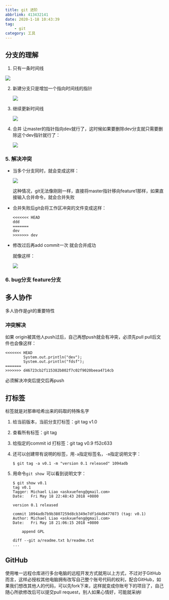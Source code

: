 ```yaml
---
title: git 进阶
abbrlink: 413432141
date: 2020-1-18 10:43:39
tag: 
    - git
category: 工具
---
```



## 分支的理解

1. 只有一条时间线

![]( https://static.liaoxuefeng.com/files/attachments/919022325462368/0 )

2. 新建分支只是增加一个指向时间线的指针

   ![](https://www.liaoxuefeng.com/files/attachments/919022363210080/l)

3. 继续更新时间线

   ![](https://www.liaoxuefeng.com/files/attachments/919022387118368/l)

4. 合并 让master的指针指向dev就行了，这时候如果要删除dev分支就只需要删除这个dev指针就行了：

   ![](https://www.liaoxuefeng.com/files/attachments/919022412005504/0)

### 5. 解决冲突

- 当多个分支同时，就会变成这样：

  ![](https://www.liaoxuefeng.com/files/attachments/919023000423040/0)

  这种情况，git无法像刚刚一样，直接将master指针移向feature1那样，如果直接输入合并命令，就会合并失败

- 合并失败后git会将工作区冲突的文件变成这样：

  ```
  <<<<<<< HEAD
  ddd
  =======
  dev
  >>>>>>> dev
  ```

- 修改过后再add commit一次 就会合并成功

  就像这样：

  ![](https://www.liaoxuefeng.com/files/attachments/919023031831104/0)

### 6. bug分支 feature分支

## 多人协作

多人协作是git的重要特性

### 冲突解决

如果 origin被其他人push过后，自己再想push就会有冲突，必须先pull pull后文件也会像这样：

```
<<<<<<< HEAD
		System.out.println("dev");
		System.out.println("fdsf");
=======
>>>>>>> d46723cb2f115382b802f7c02f9020beea4714cb
```

必须解决冲突后提交后再push

## 打标签 

标签就是对那串哈希出来的码取的特殊名字

1. 给当前版本，当前分支打标签：git tag v1.0

2. 查看所有标签：git tag

3. 给指定的commit id 打标签：git tag v0.9 f52c633

4. 还可以创建带有说明的标签，用`-a`指定标签名，`-m`指定说明文字：

   ```
   $ git tag -a v0.1 -m "version 0.1 released" 1094adb
   ```

5. 用命令`git show `可以看到说明文字：

   ```
   $ git show v0.1
   tag v0.1
   Tagger: Michael Liao <askxuefeng@gmail.com>
   Date:   Fri May 18 22:48:43 2018 +0800
   
   version 0.1 released
   
   commit 1094adb7b9b3807259d8cb349e7df1d4d6477073 (tag: v0.1)
   Author: Michael Liao <askxuefeng@gmail.com>
   Date:   Fri May 18 21:06:15 2018 +0800
   
       append GPL
   
   diff --git a/readme.txt b/readme.txt
   ...
   ```

## GitHub

使用唯一远程仓库进行多台电脑的远程开发方式就用以上方式，不过对于GitHub而言，这样必授权其他电脑拥有改写自己整个账号代码的权利，配合GitHub，如果我们想改其他人的代码，可以先fork下来，这样就变成你账号下的项目了，自己随心所欲修改后可以提交pull request，别人如果心情好，可能就采纳l



